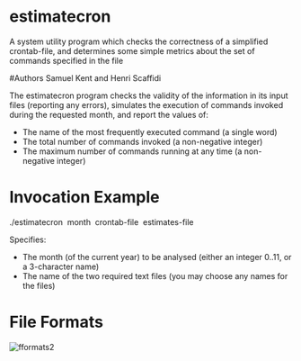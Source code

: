 # estimatecron
A system utility program which checks the correctness of a simplified crontab-file, and determines some simple metrics about the set of commands specified in the file

#Authors
Samuel Kent and Henri Scaffidi

The estimatecron program checks the validity of the information in its input files (reporting any errors), simulates the execution of commands invoked during the requested month, and report the values of: 
- The name of the most frequently executed command (a single word) 
- The total number of commands invoked (a non-negative integer) 
- The maximum number of commands running at any time (a non-negative integer) 


# Invocation Example
./estimatecron  month  crontab-file  estimates-file 

Specifies:
- The month (of the current year) to be analysed (either an integer 0..11, or a 3-character name)
- The name of the two required text files (you may choose any names for the files)

# File Formats


![fformats2](https://user-images.githubusercontent.com/46706647/208359652-38b983ab-01ef-4389-b798-92cee9ccd4fd.PNG)

